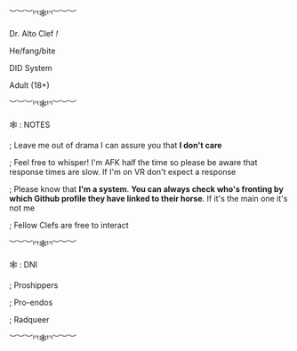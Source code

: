 ︶︶︶ꞋꞌꞋ🕸️ꞋꞌꞋ︶︶︶

Dr. Alto Clef *!*

He/fang/bite

DID System

Adult (18+)

︶︶︶ꞋꞌꞋ🕸️ꞋꞌꞋ︶︶︶

🕸️ : NOTES

; Leave me out of drama I can assure you that **I don't care**

; Feel free to whisper! I'm AFK half the time so please be aware that response times are slow. If I'm on VR don't expect a response

; Please know that **I'm a system**. **You can always check who's fronting by which Github profile they have linked to their horse**. If it's the main one it's not me

; Fellow Clefs are free to interact

︶︶︶ꞋꞌꞋ🕸️ꞋꞌꞋ︶︶︶

🕸️ : DNI

; Proshippers

; Pro-endos

; Radqueer

︶︶︶ꞋꞌꞋ🕸️ꞋꞌꞋ︶︶︶
